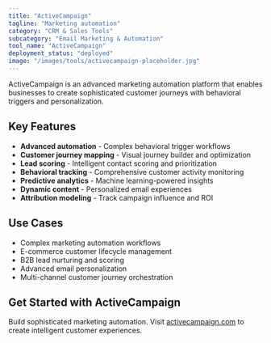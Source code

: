 ```yaml
---
title: "ActiveCampaign"
tagline: "Marketing automation"
category: "CRM & Sales Tools"
subcategory: "Email Marketing & Automation"
tool_name: "ActiveCampaign"
deployment_status: "deployed"
image: "/images/tools/activecampaign-placeholder.jpg"
---
```

ActiveCampaign is an advanced marketing automation platform that enables businesses to create sophisticated customer journeys with behavioral triggers and personalization.

## Key Features

- **Advanced automation** - Complex behavioral trigger workflows
- **Customer journey mapping** - Visual journey builder and optimization
- **Lead scoring** - Intelligent contact scoring and prioritization
- **Behavioral tracking** - Comprehensive customer activity monitoring
- **Predictive analytics** - Machine learning-powered insights
- **Dynamic content** - Personalized email experiences
- **Attribution modeling** - Track campaign influence and ROI

## Use Cases

- Complex marketing automation workflows
- E-commerce customer lifecycle management
- B2B lead nurturing and scoring
- Advanced email personalization
- Multi-channel customer journey orchestration

## Get Started with ActiveCampaign

Build sophisticated marketing automation. Visit [activecampaign.com](https://www.activecampaign.com) to create intelligent customer experiences.